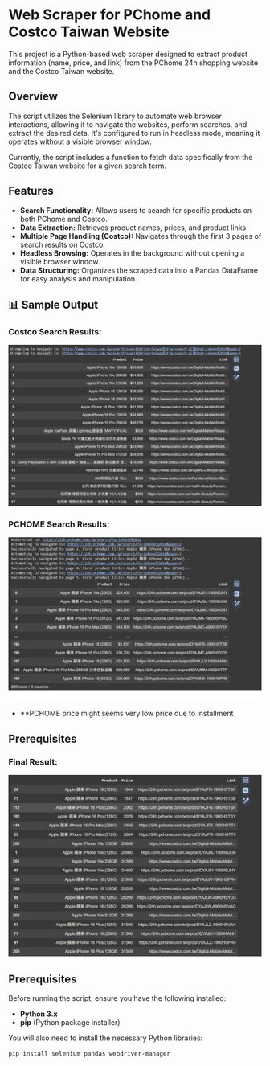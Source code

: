 # Web Scraper for PChome and Costco Taiwan Website

This project is a Python-based web scraper designed to extract product information (name, price, and link) from the PChome 24h shopping website and the Costco Taiwan website.

## Overview

The script utilizes the Selenium library to automate web browser interactions, allowing it to navigate the websites, perform searches, and extract the desired data. It's configured to run in headless mode, meaning it operates without a visible browser window.

Currently, the script includes a function to fetch data specifically from the Costco Taiwan website for a given search term.

## Features

* **Search Functionality:** Allows users to search for specific products on both PChome and Costco.
* **Data Extraction:** Retrieves product names, prices, and product links.
* **Multiple Page Handling (Costco):** Navigates through the first 3 pages of search results on Costco.
* **Headless Browsing:** Operates in the background without opening a visible browser window.
* **Data Structuring:** Organizes the scraped data into a Pandas DataFrame for easy analysis and manipulation.

## 📊 Sample Output

### Costco Search Results:

![Costco Search Result](costco_search_result.png)

### PCHOME Search Results:

![PCHOME Search Result](pchome_search_result.png)
* **PCHOME price might seems very low price due to installment
## Prerequisites

### Final Result:
![Final Search Result](final_result.png)

## Prerequisites
Before running the script, ensure you have the following installed:

* **Python 3.x**
* **pip** (Python package installer)

You will also need to install the necessary Python libraries:

```bash
pip install selenium pandas webdriver-manager




